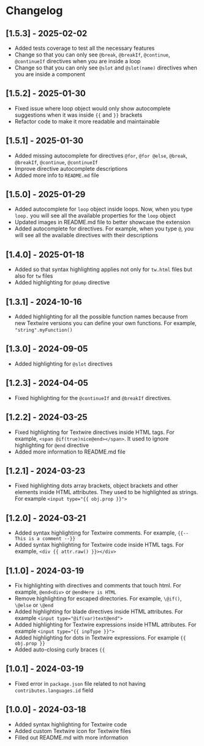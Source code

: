 # Changelog

## [1.5.3] - 2025-02-02
- Added tests coverage to test all the necessary features
- Change so that you can only see `@break`, `@breakIf`, `@continue`, `@continueIf` directives when you are inside a loop
- Change so that you can only see `@slot` and `@slot(name)` directives when you are inside a component

## [1.5.2] - 2025-01-30
- Fixed issue where loop object would only show autocomplete suggestions when it was inside `{{` and `}}` brackets
- Refactor code to make it more readable and maintainable

## [1.5.1] - 2025-01-30
- Added missing autocomplete for directives `@for`, `@for @else`, `@break`, `@breakIf`, `@continue`, `@continueIf`
- Improve directive autocomplete descriptions
- Added more info to `README.md` file

## [1.5.0] - 2025-01-29
- Added autocomplete for `loop` object inside loops. Now, when you type `loop.` you will see all the available properties for the `loop` object
- Updated images in README.md file to better showcase the extension
- Added autocomplete for directives. For example, when you type `@`, you will see all the available directives with their descriptions

## [1.4.0] - 2025-01-18
- Added so that syntax highlighting applies not only for `tw.html` files but also for `tw` files
- Added highlighting for `@dump` directive

## [1.3.1] - 2024-10-16
- Added highlighting for all the possible function names because from new Textwire versions you can define your own functions. For example, `"string".myFunction()`

## [1.3.0] - 2024-09-05
- Added highlighting for `@slot` directives

## [1.2.3] - 2024-04-05
- Fixed highlighting for the `@continueIf` and `@breakIf` directives.

## [1.2.2] - 2024-03-25
- Fixed highlighting for Textwire directives inside HTML tags. For example, `<span @if(true)nice@end></span>`. It used to ignore highlighting for `@end` directive
- Added more information to README.md file

## [1.2.1] - 2024-03-23
- Fixed highlighting dots array brackets, object brackets and other elements inside HTML attributes. They used to be highlighted as strings. For example `<input type="{{ obj.prop }}">`

## [1.2.0] - 2024-03-21
- Added syntax highlighting for Textwire comments. For example, `{{-- This is a comment --}}`
- Added syntax highlighting for Textwire code inside HTML tags. For example, `<div {{ attr.raw() }}></div>`

## [1.1.0] - 2024-03-19
- Fix highlighting with directives and comments that touch html. For example, `@end<div>` or `@endHere is HTML`
- Remove highlighting for escaped directories. For example, `\@if()`, `\@else` or `\@end`
- Added highlighting for blade directives inside HTML attributes. For example `<input type="@if(var)text@end">`
- Added highlighting for Textwire expressions inside HTML attributes. For example `<input type="{{ inpType }}">`
- Added highlighting for dots in Textwire expressions. For example `{{ obj.prop }}`
- Added auto-closing curly braces `{{`

## [1.0.1] - 2024-03-19
- Fixed error in `package.json` file related to not having `contributes.languages.id` field

## [1.0.0] - 2024-03-18
- Added syntax highlighting for Textwire code
- Added custom Textwire icon for Textwire files
- Filled out README.md with more information